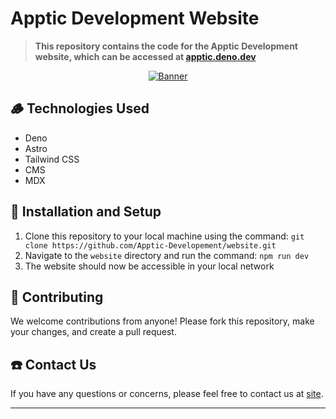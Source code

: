 # Apptic Development Website

> **This repository contains the code for the Apptic Development website, which can be accessed at [apptic.deno.dev](https://apptic-dev.deno.dev)**

<p align="center"> 
    <a href="https://github.com/Apptic-Developement"> 
    <img src="https://repository-images.githubusercontent.com/637520901/f401e855-ccd5-45ff-993d-fee4923a3c7a" alt="Banner" /> 
    </a> 
 </p>
 
## 🪵 Technologies Used

- Deno
- Astro
- Tailwind CSS
- CMS
- MDX

## 🧿 Installation and Setup

1. Clone this repository to your local machine using the command: `git clone https://github.com/Apptic-Developement/website.git`
2. Navigate to the `website` directory and run the command: `npm run dev`
4. The website should now be accessible in your local network

## 💪 Contributing

We welcome contributions from anyone! Please fork this repository, make your changes, and create a pull request.

## ☎️ Contact Us

If you have any questions or concerns, please feel free to contact us at [site](https://apptic-dev.deno.dev/#contact).

---


